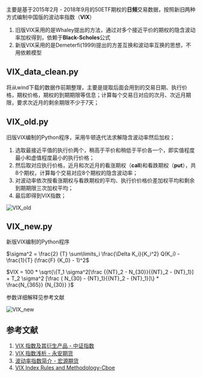 主要是基于2015年2月 - 2018年9月的50ETF期权的**日频**交易数据，按照新旧两种方式编制中国版的波动率指数（**VIX**）

1. 旧版VIX采用的是Whaley提出的方法，通过对多个接近平价的期权的隐含波动率加权得到，依赖于**Black-Scholes**公式
2. 新版VIX采用的是Demeterfi(1999)提出的方差互换和波动率互换的思想，不用依赖模型

## VIX_data_clean.py 

将从wind下载的数据作前期整理，主要是提取后面会用到的交易日期、执行价格，期权价格，期权的到期期限等信息；计算每个交易日对应的次月、次近月期限，要求次近月的剩余期限不少于7天；

## VIX_old.py

旧版VIX编制的Python程序，采用牛顿迭代法求解隐含波动率然后加权；

1. 选取最接近平值的执行价两个，稍高于平价和稍低于平价各一个，即实值程度最小和虚值程度最小的执行价格；
2. 然后取对应执行价格，近月和次近月的看涨期权（**call**)和看跌期权（**put**），共8个期权，计算每个交易对应8个期权的隐含波动率；
3. 对波动率依次按看涨期权与看跌期权的平均、执行价价格价差加权平均和剩余到期期限三次加权平均；
4. 最后即得到VIX指数；

![VIX_old](https://github.com/Jensenberg/volatility-and-option/blob/master/data/VIX_old.png)

## VIX_new.py

新版VIX编制的Python程序

$\sigma^2 = \frac{2} {T}  \sum\limits_i \frac{\Delta K_i}{K_i^2} Q(K_i) - \frac{1}{T} (\frac{F} {K_0} - 1)^2$

$VIX = 100 * \sqrt{\{T_1 \sigma^2[\frac {{NT}_2 - N_{30}}{{NT}_2 - {NT}_1}] + T_2 \sigma^2 [\frac { N_{30} - {NT}_1}{{NT}_2 - {NT}_1}]\} * \frac{N_{365}} {N_{30}} }$

参数详细解释见参考文献

![VIX_new](https://github.com/Jensenberg/volatility-and-option/blob/master/data/VIX_new.png)

## 参考文献

1. [VIX 指数及其衍生产品 - 中证指数](http://www.csindex.com.cn/uploads/researches/files/zh_CN/research_c_35.pdf) 
2. [VIX 指数浅析 - 永安期货](https://www.yafco.com/uploadfile/2013/1114/20131114103736428.pdf) 
3. [波动率指数简介 - 宏源期货](http://www.hongyuanqh.com/download/20150331/%E6%B3%A2%E5%8A%A8%E7%8E%87%E6%8C%87%E6%95%B0%E7%AE%80%E4%BB%8B.pdf) 
4. [VIX Index Rules and Methodology-Cboe](http://www.cboe.com/micro/vix/vix-index-rules-and-methodology.pdf)
